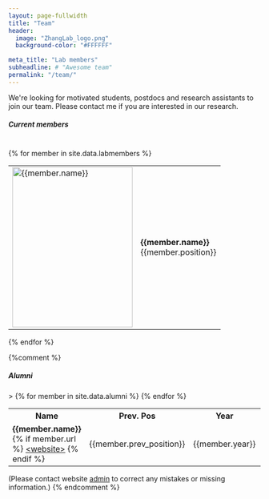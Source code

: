 ```yaml
---
layout: page-fullwidth
title: "Team"
header:
  image: "ZhangLab_logo.png"
  background-color: "#FFFFFF"

meta_title: "Lab members"
subheadline: # "Awesome team"
permalink: "/team/"
---
```


We're looking for motivated students, postdocs and research assistants to join our team. Please contact me if you are interested in our research. 

##### Current members
<br>
<div class ="row">
{% for member in site.data.labmembers %}
 <div class = "small-12 medium-6 large-4 columns">
<table cellspacing="0" cellpadding="0">
 <tr> <td>
 <img src="{{site.urlimg}}{{member.image}}" alt="{{member.name}}" width="240" height="320"> 
 </td> 
<!-- </div>  <div class = "small-6 medium-3 large-3 columns"> -->
 <td> <p> <b>{{member.name}}</b>
  <br>
 {{member.position}} <br>
  </p>
  </td> </tr> </table>
 </div> <!-- small-12 large-4 columns -->
{% endfor %}
</div>


{%comment %}

##### Alumni

<table>
 <tr><th> Name </th> <th>Prev. Pos</th>><th> Year</th> <th> Curr. Pos </th> </tr>
{% for member in site.data.alumni %}
 <tr>
 <td> <b>{{member.name}} </b>
 {% if member.url %} <a href="{{member.url}}"> &lt;website&gt;</a> {% endif %} </td>
 <td> {{member.prev_position}} </td>
 <td>{{member.year}} </td>
 <td>{{member.curr_position}} </td>
 </tr>
{% endfor %}
</table>

(Please contact website <a href="mailto:zhangyanxiao@westlake.edu.cn">admin</a> to correct any mistakes or missing information.)
{% endcomment %}



